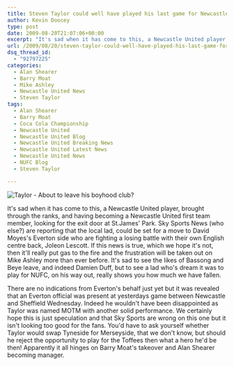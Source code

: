 ```yaml
---
title: Steven Taylor could well have played his last game for Newcastle United
author: Kevin Doocey
type: post
date: 2009-08-20T21:07:06+00:00
excerpt: "It's sad when it has come to this, a Newcastle United player, brought through the ranks, and having becoming a.."
url: /2009/08/20/steven-taylor-could-well-have-played-his-last-game-for-newcastle-united/
dsq_thread_id:
  - "92797225"
categories:
  - Alan Shearer
  - Barry Moat
  - Mike Ashley
  - Newcastle United News
  - Steven Taylor
tags:
  - Alan Shearer
  - Barry Moat
  - Coca Cola Championship
  - Newcastle United
  - Newcastle United Blog
  - Newcastle United Breaking News
  - Newcastle United Latest News
  - Newcastle United News
  - NUFC Blog
  - Steven Taylor

---
```

![Taylor - About to leave his boyhood club?](http://www1.pictures.gi.zimbio.com/Newcastle+United+v+Fulham+Premier+League+j5YMyy_9LlBl.jpg)

It's sad when it has come to this, a Newcastle United player, brought through the ranks, and having becoming a Newcastle United first team member, looking for the exit door at St.James' Park. Sky Sports News  (who else?) are reporting that the local lad, could be set for a move to David Moyes's Everton side who are fighting a losing battle with their own English centre back, Joleon Lescott. If this news is true, which we hope it's not, then it'll really put gas to the fire and the frustration will be taken out on Mike Ashley more than ever before. It's sad to see the likes of Bassong and Beye leave, and indeed Damien Duff, but to see a lad who's dream it was to play for NUFC, on his way out, really shows you how much we have fallen.

There are no indications from Everton's behalf just yet but it was revealed that an Everton official was present at yesterdays game between Newcastle and Sheffield Wednesday. Indeed he wouldn't have been disappointed as Taylor was named MOTM with another solid performance. We certainly hope this is just speculation and that Sky Sports are wrong on this one but it isn't looking too good for the fans. You'd have to ask yourself whether Taylor would swap Tyneside for Merseyside, that we don't know, but should he reject the opportunity to play for the Toffees then what a hero he'd be then! Apparently it all hinges on Barry Moat's takeover and Alan Shearer becoming manager.
